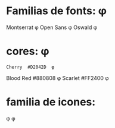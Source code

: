 # Familias de fonts:  φ
Montserrat  φ
Open Sans  φ
Oswald  φ

# cores:  φ
	Cherry	#D2042D  φ
 Blood Red	#880808  φ
 	Scarlet	#FF2400  φ
  
  # familia de icones:
 <i class="fa-sharp fa-solid fa-check"></i>  φ
 <i class="fa-sharp fa-solid fa-xmark"></i>  φ

